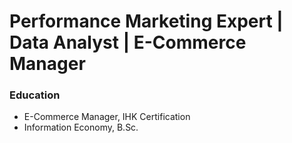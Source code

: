 # Performance Marketing Expert | Data Analyst | E-Commerce Manager

### Education
- E-Commerce Manager, IHK Certification
- Information Economy, B.Sc.
